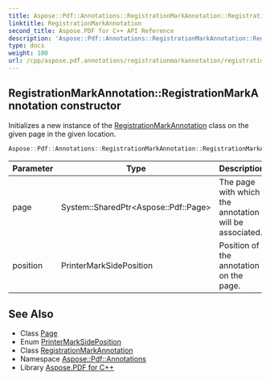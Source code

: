 ```yaml
---
title: Aspose::Pdf::Annotations::RegistrationMarkAnnotation::RegistrationMarkAnnotation constructor
linktitle: RegistrationMarkAnnotation
second_title: Aspose.PDF for C++ API Reference
description: 'Aspose::Pdf::Annotations::RegistrationMarkAnnotation::RegistrationMarkAnnotation constructor. Initializes a new instance of the RegistrationMarkAnnotation class on the given page in the given location in C++.'
type: docs
weight: 100
url: /cpp/aspose.pdf.annotations/registrationmarkannotation/registrationmarkannotation/
---
```

## RegistrationMarkAnnotation::RegistrationMarkAnnotation constructor


Initializes a new instance of the [RegistrationMarkAnnotation](../) class on the given page in the given location.

```cpp
Aspose::Pdf::Annotations::RegistrationMarkAnnotation::RegistrationMarkAnnotation(System::SharedPtr<Aspose::Pdf::Page> page, PrinterMarkSidePosition position)
```


| Parameter | Type | Description |
| --- | --- | --- |
| page | System::SharedPtr\<Aspose::Pdf::Page\> | The page with which the annotation will be associated. |
| position | PrinterMarkSidePosition | Position of the annotation on the page. |

## See Also

* Class [Page](../../../aspose.pdf/page/)
* Enum [PrinterMarkSidePosition](../../printermarksideposition/)
* Class [RegistrationMarkAnnotation](../)
* Namespace [Aspose::Pdf::Annotations](../../)
* Library [Aspose.PDF for C++](../../../)
